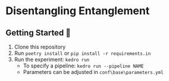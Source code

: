 # Disentangling Entanglement


## Getting Started :rocket:

1. Clone this repository
2. Run `poetry install` or `pip install -r requirements.in`
3. Run the experiment: `kedro run`
   - To specify a pipeline: `kedro run --pipeline NAME`
   - Parameters can be adjusted in `conf\base\parameters.yml`